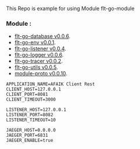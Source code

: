 This Repo is example for using Module flt-go-module

### Module :
- [flt-go-database v0.0.6](https://github.com/fajarardiyanto/flt-go-database).
- [flt-go-env v0.0.1](https://github.com/fajarardiyanto/flt-go-env).
- [flt-go-listener v0.0.4](https://github.com/fajarardiyanto/flt-go-listener).
- [flt-go-logger v0.0.6](https://github.com/fajarardiyanto/flt-go-logger).
- [flt-go-tracer v0.0.2](https://github.com/fajarardiyanto/flt-go-tracer).
- [flt-go-utils v0.0.5](https://github.com/fajarardiyanto/flt-go-utils).
- [module-proto v0.0.10](https://github.com/fajarardiyanto/module-proto).


```env
APPLICATION_NAME=AFAIK Client Rest
CLIENT_HOST=127.0.0.1
CLIENT_PORT=8081
CLIENT_TIMEOUT=3000

LISTENER_HOST=127.0.0.1
LISTENER_PORT=8082
LISTENER_TIMEOUT=10

JAEGER_HOST=0.0.0.0
JAEGER_PORT=6831
JAEGER_ENABLE=true
```
